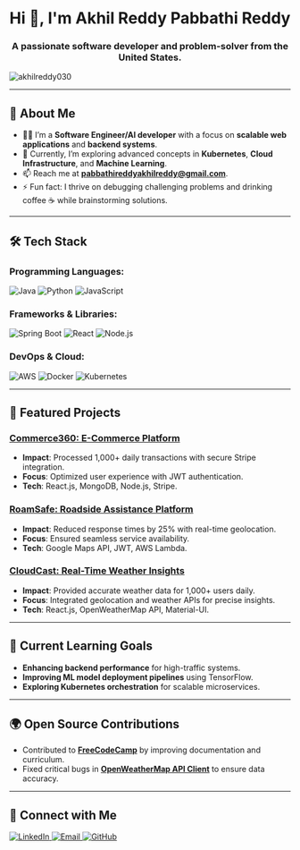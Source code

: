 <h1 align="center">Hi 👋, I'm Akhil Reddy Pabbathi Reddy</h1>
<h3 align="center">A passionate software developer and problem-solver from the United States.</h3>

<p align="left"> 
  <img src="https://komarev.com/ghpvc/?username=akhilreddy030&label=Profile%20views&color=0e75b6&style=flat" alt="akhilreddy030" /> 
</p>

---

## 🌟 About Me
- 👨‍💻 I’m a **Software Engineer/AI developer** with a focus on **scalable web applications** and **backend systems**.
- 🔭 Currently, I’m exploring advanced concepts in **Kubernetes**, **Cloud Infrastructure**, and **Machine Learning**.
- 📫 Reach me at **pabbathireddyakhilreddy@gmail.com**.
- ⚡ Fun fact: I thrive on debugging challenging problems and drinking coffee ☕ while brainstorming solutions.

---

## 🛠 Tech Stack
### Programming Languages:
![Java](https://img.shields.io/badge/Java-ED8B00?style=for-the-badge&logo=java&logoColor=white)
![Python](https://img.shields.io/badge/Python-3776AB?style=for-the-badge&logo=python&logoColor=white)
![JavaScript](https://img.shields.io/badge/JavaScript-323330?style=for-the-badge&logo=javascript&logoColor=F7DF1E)

### Frameworks & Libraries:
![Spring Boot](https://img.shields.io/badge/Spring%20Boot-6DB33F?style=for-the-badge&logo=springboot&logoColor=white)
![React](https://img.shields.io/badge/React-20232A?style=for-the-badge&logo=react&logoColor=61DAFB)
![Node.js](https://img.shields.io/badge/Node.js-339933?style=for-the-badge&logo=nodedotjs&logoColor=white)

### DevOps & Cloud:
![AWS](https://img.shields.io/badge/Amazon%20AWS-232F3E?style=for-the-badge&logo=amazonaws&logoColor=white)
![Docker](https://img.shields.io/badge/Docker-2496ED?style=for-the-badge&logo=docker&logoColor=white)
![Kubernetes](https://img.shields.io/badge/Kubernetes-326CE5?style=for-the-badge&logo=kubernetes&logoColor=white)

---

## 📂 Featured Projects

### [Commerce360: E-Commerce Platform](https://github.com/akhilreddy030/Commerce360-MERN_STORE)
- **Impact**: Processed 1,000+ daily transactions with secure Stripe integration.  
- **Focus**: Optimized user experience with JWT authentication.  
- **Tech**: React.js, MongoDB, Node.js, Stripe.

### [RoamSafe: Roadside Assistance Platform](https://github.com/akhilreddy030/RoamSafe-Roadside-Assistance-Platform)
- **Impact**: Reduced response times by 25% with real-time geolocation.  
- **Focus**: Ensured seamless service availability.  
- **Tech**: Google Maps API, JWT, AWS Lambda.

### [CloudCast: Real-Time Weather Insights](https://github.com/akhilreddy030/CloudCast-Real-Time-Weather-Insights)
- **Impact**: Provided accurate weather data for 1,000+ users daily.  
- **Focus**: Integrated geolocation and weather APIs for precise insights.  
- **Tech**: React.js, OpenWeatherMap API, Material-UI.

---

## 🌱 Current Learning Goals
- **Enhancing backend performance** for high-traffic systems.  
- **Improving ML model deployment pipelines** using TensorFlow.  
- **Exploring Kubernetes orchestration** for scalable microservices.

---

## 🌍 Open Source Contributions
- Contributed to **[FreeCodeCamp](https://github.com/freeCodeCamp/freeCodeCamp)** by improving documentation and curriculum.  
- Fixed critical bugs in **[OpenWeatherMap API Client](https://github.com/.../OpenWeatherMap-API-Client)** to ensure data accuracy.

---

## 🔗 Connect with Me
<p align="left">
  <a href="https://linkedin.com/in/akhil-reddy-da" target="_blank">
    <img src="https://img.shields.io/badge/LinkedIn-0077B5?style=for-the-badge&logo=linkedin&logoColor=white" alt="LinkedIn" />
  </a>
  <a href="mailto:pabbathireddyakhilreddy@gmail.com" target="_blank">
    <img src="https://img.shields.io/badge/Email-D14836?style=for-the-badge&logo=gmail&logoColor=white" alt="Email" />
  </a>
  <a href="https://github.com/akhilreddy030" target="_blank">
    <img src="https://img.shields.io/badge/GitHub-100000?style=for-the-badge&logo=github&logoColor=white" alt="GitHub" />
  </a>
</p>
